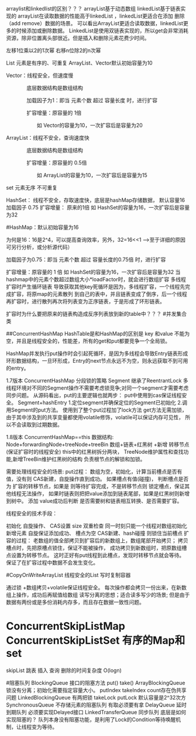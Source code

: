 arraylist和linkedlist的区别？？？ arrayList基于动态数组 linkedList基于链表实现的
arrayList在读取数据的性能高于linkedList ，linkedList更适合在添加 删除（add remove）数据的场景。 可以看出ArrayList更适合读取数据，linkedList更多的时候添加或删除数据。 LinkedList是使用双链表实现的，所以get会非常消耗资源，除非位置离头部很近。但是插入和删除元素花费少时间。

左移1位乘以2的1次幂 右移n位除2的n次幂

List 元素是有序的、可重复 ArrayList、Vector默认初始容量为10

Vector：线程安全，但速度慢

　　　　底层数据结构是数组结构

　　　　加载因子为1：即当 元素个数 超过 容量长度 时，进行扩容

　　　　扩容增量：原容量的 1倍

　　　　　　如 Vector的容量为10，一次扩容后是容量为20

ArrayList：线程不安全，查询速度快

　　　　底层数据结构是数组结构

　　　　扩容增量：原容量的 0.5倍

　　　　　　如 ArrayList的容量为10，一次扩容后是容量为15

set 元素无序 不可重复

HashSet： 线程不安全，存取速度快，底层是hashMap存储数据， 默认容量16 加载因子 0.75 扩容增量： 原来的1倍 如 HashSet的容量为16，一次扩容后是容量为32

#HashMap：默认初始容量为16

为何是16：16是2^4，可以提高查询效率，另外，32=16<<1 -->至于详细的原因可另行分析，或分析源代码）

加载因子为0.75：即当 元素个数 超过 容量长度的0.75倍 时，进行扩容

扩容增量：原容量的 1 倍 
如 HashSet的容量为16，一次扩容后是容量为32 当hashmap中的元素个数超过数组大小*loadFactor时，就会进行数组扩容
多线程扩容时产生循环链表 导致获取其他key死循环是因为，多线程扩容，一个线程先完成扩容，将原map的元素散列
到自己的表中，并且链表变成了倒序，后一个线程再扩容时，进行散列再次将列表变为正序链表，于是形成了环形链表。

扩容时为什么要把原来的链表构造成反序列表放到新的table中？？？
#并发集合类

##ConcurrentHashMap
HashTable是和HashMap的区别是 key 和value 不能为空，并且是线程安全的，性能差，所有的get和put都要竞争一个全局锁。

HashMap并发执行put操作时会引起死循环，是因为多线程会导致Entry链表形成环形数据结构，一旦环形成，Entry的next节点永远不为空，则永远获取不到可用的entry。

1.7版本 ConcurrentHashMap 分段锁的策略 Segment 继承了ReentrantLock 多线程环境对不同的Segment操作不需要考虑锁竞争;对同一个segment才需要考虑同步问题。
 从源码看出，put的主要逻辑也就两步： put中使用到cas保证线程安全。
 Segment+hashEntry
1.定位segment并确保定位的Segment已初始化 2.调用Segment的put方法。 使用到了整个put过程加了lock方法
get方法无需加锁，由于其中涉及到的共享变量都使用volatile修饰，volatile可以保证内存可见性，
所以不会读取到过期数据。

1.8版本 ConcurrentHashMap==this 数据结构:  Node+forwardingNode+treeNode+treeBin
数组+链表+红黑树 +新增 转移节点(保证扩容时的线程安全) this中的红黑树拆分两块，
TreeNode维护属性和查找功能,新增TreeBin维护红黑树的结构 负责根节点的解锁和加锁。

需要处理线程安全的场景: 
put过程：
数组为空，初始化，计算当前槽点是否有值，没有则 CAS新建，自旋操作直到成功。 如果槽点有值(碰撞)，
判断槽点是否为 扩容的转移节点，如果是 则等待扩容完成，不是转移节点则 锁定槽点，保证其他线程无法操作， 
如果时链表则把把value添加到链表尾部，如果是红黑树则新增到树中。 添加 value成功后判断 
是否需要树和链表相互转换、是否需要扩容。

线程安全的技术手段：

初始化 自旋操作、 CAS设置 size 双重检查 同一时刻只能一个线程对数组初始化
新增元素 自旋保证添加成功、 槽点为空 CAS新建、hash碰撞 则锁住当前槽点
扩容的过程： 老数组的值全部拷贝到扩容后的新数组上，数组尾部开始拷贝； 拷贝槽点时，先把原槽点锁住，保证不能被操作，
成功拷贝到新数组时，把原数组槽点设置为转移节点。 这时正好有put线程到此槽点，发现时转移节点就会等待。
保证了在扩容过程中数据不会发生变化。

#CopyOnWriteArrayList 线程安全的List 写时复制容器 

通过锁 +数组拷贝+volatile保证线程安全。 每次操作都会拷贝一份出来，在新数组上操作，成功后再赋值给数组
读写分离的思想；适合读多写少的场景; 但是由于数据有两份或是多份消耗内存多，而且存在数据一致性问题。


# ConcurrentSkipListMap  ConcurrentSkipListSet  有序的Map和set
skipList 跳表  插入 查询 删除的时间复杂度 O(logn)  

#阻塞队列
BlockingQueue 接口的阻塞方法 put() take()
ArrayBlockingQueue   锁没有分离；初始化需要指定容量大小。 putIndex  takeIndex count存在伪共享问题
LinkedBlockingQueue  有两把锁 takeLock  putLock  默认容量是2^32次方
SynchronousQueue 不存储元素的阻塞队列  有取必须要有拿
DelayQueue   延时到期队列  必须要实现Delayed接口
LinkedTransferQueue
 同步队列 底层是如何实现阻塞的？ 队列本身没有阻塞功能，是利用了Lock的Condition等待唤醒机制，让线程变为等待。
